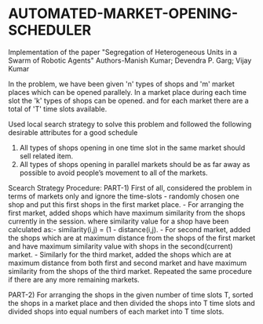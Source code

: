 # AUTOMATED-MARKET-OPENING-SCHEDULER
Implementation of the paper "Segregation of Heterogeneous Units in a Swarm of Robotic Agents" Authors-Manish Kumar; Devendra P. Garg; Vijay Kumar

In the problem, we have been given 'n' types of shops and 'm' market places which can be opened parallely. In a market place during
each time slot the 'k' types of shops can be opened. and for each market there are a total of 'T' time slots available.

Used local search strategy to solve this problem and followed the following desirable attributes for a good schedule
1. All types of shops opening in one time slot in the same market should sell related item.
2. All types of shops opening in parallel markets should be as far away as possible to avoid people’s movement to all of the markets.


Scearch Strategy Procedure:
PART-1) First of all, considered the problem in terms of markets only and ignore the time-slots
	- randomly chosen one shop and put this first shops in the first market place.
	- For arranging the first market, added shops which have maximum similarity from the shops currently in the session. 
	  where similarity value for a shop have been calculated as:- 
 				similarity(i,j) =  (1 - distance(i,j).
	- For second market, added the shops which are at maximum distance from the shops of the first market and have maximum
          similarity value with shops in the second(current) market.
	- Similarly for the third market, added the shops which are at maximum distance from both first and second market and
          have maximum similarity from the shops of the third market.
	Repeated the same procedure if there are any more remaining markets.


PART-2) For arranging the shops in the given number of time slots T, sorted the shops in a market place and then divided the 
	shops into T time slots and divided shops into equal numbers of each market into T time slots.
 
